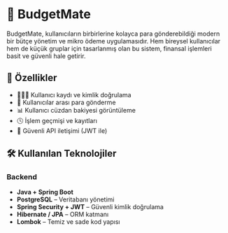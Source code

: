 # 💸 BudgetMate

BudgetMate, kullanıcıların birbirlerine kolayca para gönderebildiği modern bir bütçe yönetim ve mikro ödeme uygulamasıdır. 
Hem bireysel kullanıcılar hem de küçük gruplar için tasarlanmış olan bu sistem, finansal işlemleri basit ve güvenli hale getirir.

## 🚀 Özellikler

- 🧑‍🤝‍🧑 Kullanıcı kaydı ve kimlik doğrulama
- 💸 Kullanıcılar arası para gönderme
- 📊 Kullanıcı cüzdan bakiyesi görüntüleme
- 🕓 İşlem geçmişi ve kayıtları
- 🔐 Güvenli API iletişimi (JWT ile)

## 🛠️ Kullanılan Teknolojiler

### Backend
- **Java + Spring Boot**  
- **PostgreSQL** – Veritabanı yönetimi  
- **Spring Security + JWT** – Güvenli kimlik doğrulama  
- **Hibernate / JPA** – ORM katmanı  
- **Lombok** – Temiz ve sade kod yapısı
